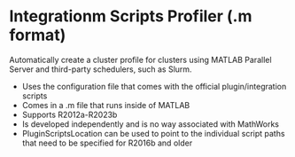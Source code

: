 # Integrationm Scripts Profiler (.m format)
Automatically create a cluster profile for clusters using MATLAB Parallel Server and third-party schedulers, such as Slurm.
- Uses the configuration file that comes with the official plugin/integration scripts
- Comes in a .m file that runs inside of MATLAB
- Supports R2012a-R2023b
- Is developed independently and is no way associated with MathWorks
- PluginScriptsLocation can be used to point to the individual script paths that need to be specified for R2016b and older
